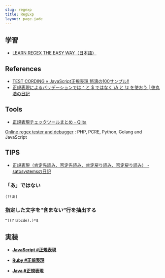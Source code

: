 ```yaml
---
slug: regexp
title: RegExp
layout: page.jade
---
```


## 学習

- [LEARN REGEX THE EASY WAY（日本語）](https://github.com/zeeshanu/learn-regex/blob/master/README-ja.md)


## References
- [TEST CORDING » JavaScript正規表現 怒濤の100サンプル!!](http://testcording.com/?p=2013)
- [正規表現によるバリデーションでは ^ と $ ではなく \A と \z を使おう | 徳丸浩の日記](http://blog.tokumaru.org/2014/03/z.html)


## Tools

- [正規表現チェックツールまとめ \- Qiita](http://qiita.com/AQRiL_1132/items/c185c7ad84c129e5a2df)

[Online regex tester and debugger](https://regex101.com/)
: PHP, PCRE, Python, Golang and JavaScript


## TIPS

- [正規表現（肯定先読み、否定先読み、肯定戻り読み、否定戻り読み） \- satosystemsの日記](http://d.hatena.ne.jp/satosystems/20100519/1274237784)

### 「あ」ではない
```
(?!あ)
```

### 指定した文字を”含まない”行を抽出する
```
^((?!abcde).)*$
```


## 実装

- __[JavaScript #正規表現](/wiki/javascript/)__

- __[Ruby #正規表現](/wiki/ruby/)__

- __[Java #正規表現](/wiki/java/)__
